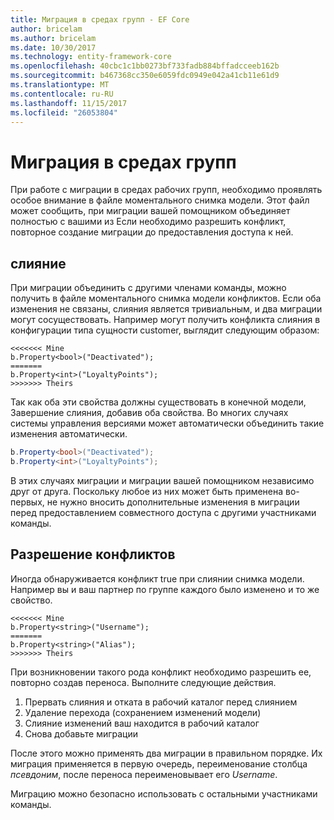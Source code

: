 ```yaml
---
title: Миграция в средах групп - EF Core
author: bricelam
ms.author: bricelam
ms.date: 10/30/2017
ms.technology: entity-framework-core
ms.openlocfilehash: 40cbc1c1bb0273bf733fadb884bffadcceeb162b
ms.sourcegitcommit: b467368cc350e6059fdc0949e042a41cb11e61d9
ms.translationtype: MT
ms.contentlocale: ru-RU
ms.lasthandoff: 11/15/2017
ms.locfileid: "26053804"
---
```

<a name="migrations-in-team-environments"></a>Миграция в средах групп
===============================
При работе с миграции в средах рабочих групп, необходимо проявлять особое внимание в файле моментального снимка модели. Этот файл может сообщить, при миграции вашей помощником объединяет полностью с вашими из Если необходимо разрешить конфликт, повторное создание миграции до предоставления доступа к ней.

<a name="merging"></a>слияние
-------
При миграции объединить с другими членами команды, можно получить в файле моментального снимка модели конфликтов. Если оба изменения не связаны, слияния является тривиальным, и два миграции могут сосуществовать. Например могут получить конфликта слияния в конфигурации типа сущности customer, выглядит следующим образом:

    <<<<<<< Mine
    b.Property<bool>("Deactivated");
    =======
    b.Property<int>("LoyaltyPoints");
    >>>>>>> Theirs

Так как оба эти свойства должны существовать в конечной модели, Завершение слияния, добавив оба свойства. Во многих случаях системы управления версиями может автоматически объединить такие изменения автоматически.

``` csharp
b.Property<bool>("Deactivated");
b.Property<int>("LoyaltyPoints");
```

В этих случаях миграции и миграции вашей помощником независимо друг от друга. Поскольку любое из них может быть применена во-первых, не нужно вносить дополнительные изменения в миграции перед предоставлением совместного доступа с другими участниками команды.

<a name="resolving-conflicts"></a>Разрешение конфликтов
-------------------
Иногда обнаруживается конфликт true при слиянии снимка модели. Например вы и ваш партнер по группе каждого было изменено и то же свойство.

    <<<<<<< Mine
    b.Property<string>("Username");
    =======
    b.Property<string>("Alias");
    >>>>>>> Theirs

При возникновении такого рода конфликт необходимо разрешить ее, повторно создав переноса. Выполните следующие действия.

1. Прервать слияния и отката в рабочий каталог перед слиянием
2. Удаление перехода (сохранением изменений модели)
3. Слияние изменений ваш находится в рабочий каталог
4. Снова добавьте миграции

После этого можно применять два миграции в правильном порядке. Их миграция применяется в первую очередь, переименование столбца *псевдоним*, после переноса переименовывает его *Username*.

Миграцию можно безопасно использовать с остальными участниками команды.
